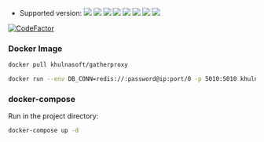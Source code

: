 * Supported version: [![](https://img.shields.io/badge/Python-2.7-green.svg)](https://docs.python.org/2.7/)
[![](https://img.shields.io/badge/Python-3.5-blue.svg)](https://docs.python.org/3.5/)
[![](https://img.shields.io/badge/Python-3.6-blue.svg)](https://docs.python.org/3.6/)
[![](https://img.shields.io/badge/Python-3.7-blue.svg)](https://docs.python.org/3.7/)
[![](https://img.shields.io/badge/Python-3.8-blue.svg)](https://docs.python.org/3.8/)
[![](https://img.shields.io/badge/Python-3.9-blue.svg)](https://docs.python.org/3.9/)
[![](https://img.shields.io/badge/Python-3.10-blue.svg)](https://docs.python.org/3.10/)
[![](https://img.shields.io/badge/Python-3.11-blue.svg)](https://docs.python.org/3.11/)

[![CodeFactor](https://www.codefactor.io/repository/github/khulnasoft-lab/gatherproxy/badge)](https://www.codefactor.io/repository/github/khulnasoft-lab/gatherproxy)

### Docker Image

```bash
docker pull khulnasoft/gatherproxy

docker run --env DB_CONN=redis://:password@ip:port/0 -p 5010:5010 khulnasoft/gatherproxy:latest
```
### docker-compose

Run in the project directory:
``` bash
docker-compose up -d
```
